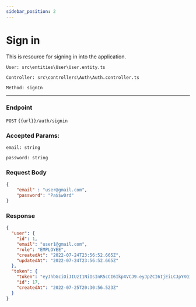 ```yaml
---
sidebar_position: 2
---
```


# Sign in

This is resource for signing in into the application.

`User: src\entities\User\User.entity.ts`

`Controller: src\controllers\Auth\Auth.controller.ts`

`Method: signIn`

---
### Endpoint

`POST` `{{url}}/auth/signin`

### Accepted Params:

`email: string`

`password: string`

### Request Body

```json
{
    "email" : "user@gmail.com",
    "password": "Pa$$w0rd"
}
```

### Response
```json
{
  "user": {
    "id": 1,
    "email": "user1@gmail.com",
    "role": "EMPLOYEE",
    "createdAt": "2022-07-24T23:56:52.665Z",
    "updatedAt": "2022-07-24T23:56:52.665Z"
  },
  "token": {
    "token": "eyJhbGciOiJIUzI1NiIsInR5cCI6IkpXVCJ9.eyJpZCI6IjEiLCJpYXQiOjE2NTg3ODEwNTZ9.xR0n2IMqYccpIbm9V_TkaRmQ9c1r59eXlCrUS7DG7wA",
    "id": 17,
    "createdAt": "2022-07-25T20:30:56.523Z"
  }
}
```